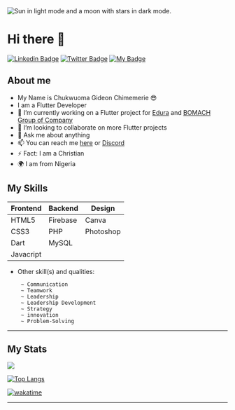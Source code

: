<picture>
  <source media="(prefers-color-scheme: dark)" srcset="https://user-images.githubusercontent.com/25423296/163456776-7f95b81a-f1ed-45f7-b7ab-8fa810d529fa.png">
  <source media="(prefers-color-scheme: light)" srcset="https://user-images.githubusercontent.com/25423296/163456779-a8556205-d0a5-45e2-ac17-42d089e3c3f8.png">
  <img alt="Sun in light mode and a moon with stars in dark mode." src="https://user-images.githubusercontent.com/25423296/163456779-a8556205-d0a5-45e2-ac17-42d089e3c3f8.png">
</picture>

# Hi there 👋

[![Linkedin Badge](https://img.shields.io/badge/-Gideon-black?style=for-the-badge&logo=Linkedin&logoColor=white&link=https://www.linkedin.com/in/gideon-chukwuoma-019203235/)](https://www.linkedin.com/in/gideon-chukwuoma-019203235/) [![Twitter Badge](https://img.shields.io/badge/-@egideonchuks-1ca0f1?style=for-the-badge&logo=twitter&logoColor=white&link=https://twitter.com/egideonchuks)](https://mobile.twitter.com/egideonchuks) [![My Badge](https://img.shields.io/badge/-Gideon.Chukwuoma.Chimemerie-green?style=for-the-badge&logo=Google-Chrome&logoColor=white&link=https://gideonchukwuoma.vercel.app/)](https://gideonchukwuoma.vercel.app/)

## About me

- My Name is Chukwuoma Gideon Chimemerie 😎
- I am a Flutter Developer
- 🔭 I’m currently working on a Flutter project for [Edura](https://github.com/Edura-ng) and [BOMACH Group of Company](https://github.com/bomach-group-company)
- 👯 I’m looking to collaborate on more Flutter projects
- 💬 Ask me about anything
- 📫 You can reach me [here](mailto:egideonchuks@gmail.com) or [Discord](discordapp.com/users/751980182981836810)
- ⚡ Fact: I am a Christian
- 🌍 I am from Nigeria

<!-- List of my skills -->

## My Skills

<table>
  <thead>
    <tr>
      <th>Frontend</th>
      <th>Backend</th>
      <th>Design</th>
    </tr>
   </thead>
   <tbody>
     <tr>
       <td>HTML5</td>
       <td>Firebase</td>
       <td>Canva</td>
     </tr>
     <tr>
       <td>CSS3</td>
       <td>PHP</td>
       <td>Photoshop</td>
     <tr>
       <td>Dart</td>
       <td>MySQL</td>
       <td></td>
     </tr>
     </tr>
     <tr>
       <td>Javacript</td>
       <td></td>
       <td></td>
     </tr>
  </tbody>
</table>

- Other skill(s) and qualities:

       ~ Communication
       ~ Teamwork
       ~ Leadership 
       ~ Leadership Development
       ~ Strategy 
       ~ innovation 
       ~ Problem-Solving

---

## My Stats

<picture>
  <source
    srcset="https://github-readme-stats.vercel.app/api?username=egideons&show_icons=true&theme=transparent&include_all_commits=false&custom_title=My%20GitHub%20Stats"
    media="(prefers-color-scheme: dark)"
  />
  <source
    srcset="https://github-readme-stats.vercel.app/api?username=egideons&show_icons=true&theme=transparent&include_all_commits=false&custom_title=My%20GitHub%20Stats"
    media="(prefers-color-scheme: light), (prefers-color-scheme: no-preference)"
  />
<img src="https://github-readme-stats.vercel.app/api?username=egideons&show_icons=true"/>
</picture>

[![Top Langs](https://github-readme-stats.vercel.app/api/top-langs/?username=egideons&layout=compact&theme=transparent&langs_count=8)](https://github.com/egideons)

[![wakatime](https://wakatime.com/badge/user/90acafa5-8b31-4fad-9c88-c6780ccb35cf.svg?style=for-the-badge)](https://wakatime.com/@90acafa5-8b31-4fad-9c88-c6780ccb35cf)

---
